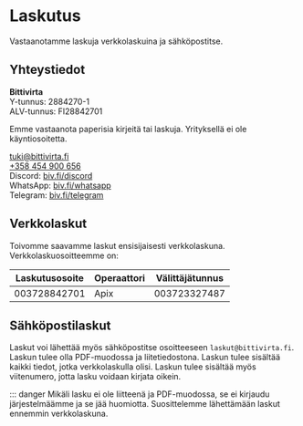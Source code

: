 # Laskutus

Vastaanotamme laskuja verkkolaskuina ja sähköpostitse.

## Yhteystiedot

**Bittivirta**<br />
Y-tunnus: 2884270-1<br />
ALV-tunnus: FI28842701<br />

Emme vastaanota paperisia kirjeitä tai laskuja. Yrityksellä ei ole käyntiosoitetta.

<icon icon="fa:envelope" width="13px"/> [tuki@bittivirta.fi](mailto:tuki@bittivirta.fi)<br />
<icon icon="fa:phone" width="13px"/> [+358 454 900 656](tel:+358454900656)<br />
<icon icon="fa:comments" width="13px"/> Discord: [biv.fi/discord](https://biv.fi/discord)<br />
<icon icon="fa:whatsapp" width="13px"/> WhatsApp: [biv.fi/whatsapp](http://biv.fi/whatsapp)<br />
<icon icon="fa:telegram" width="13px"/> Telegram: [biv.fi/telegram](http://biv.fi/telegram)<br />

## Verkkolaskut

Toivomme saavamme laskut ensisijaisesti verkkolaskuna. Verkkolaskuosoitteemme on:

| Laskutusosoite | Operaattori  | Välittäjätunnus   |
|----------------|--------------|-------------------|
| 003728842701   | Apix         | 003723327487      |

## Sähköpostilaskut

Laskut voi lähettää myös sähköpostitse osoitteeseen `laskut@bittivirta.fi`. Laskun tulee olla PDF-muodossa ja liitetiedostona. Laskun tulee sisältää kaikki tiedot, jotka verkkolaskulla olisi. Laskun tulee sisältää myös viitenumero, jotta lasku voidaan kirjata oikein.

::: danger Mikäli lasku ei ole liitteenä ja PDF-muodossa, se ei kirjaudu järjestelmäämme ja se jää huomiotta. Suosittelemme lähettämään laskut ennemmin verkkolaskuna.
